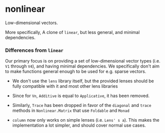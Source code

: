 # nonlinear

Low-dimensional vectors.

More specifically, A clone of `linear`, but less general, and minimal dependencies.

### Differences from `linear`

Our primary focus is on providing a set of low-dimensional vector types (i.e. `V1` through `V4`), and having minimal dependencies.
We specifically don't aim to make functions general enough to be used for e.g. sparse vectors.

- We don't use the `lens` library itself, but the provided lenses should be fully compatible with it and most other lens libraries

- Since for `Vn`, `Additive` is equal to `Applicative`, it has been removed.

- Similarly, `Trace` has been dropped in favor of the `diagonal` and `trace` methods in `Nonlinear.Matrix` that use `Foldable` and `Monad`

- `column` now only works on simple lenses (i.e. `Lens' s a`). This makes the implementation a lot simpler, and should cover normal use cases.
